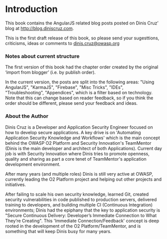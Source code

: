 # Introduction

This book contains the AngularJS related blog posts posted on Dinis Cruz’ blog at http://blog.diniscruz.com.

This is the first draft release of this book, so please send your sugesttions, criticisms, ideas or comments to dinis.cruz@owasp.org

### Notes about current structure

The first version of this book had the chapter order created by the original ‘import from blogger’ (i.e. by publish order). 

In the current version, the posts are split into the following areas: "Using AngularJS", "KarmaJS", "Firebase", "Misc Tricks", "IDEs", "Troubleshooting", "Appendices", which is a filter based on technology. Note that this can change based on reader feedback, so if you think the order should be different, please send your feedback and ideas.

### About the Author

Dinis Cruz is a Developer and Application Security Engineer focused on how to develop secure applications. A key drive is on 'Automating Application Security Knowledge and Workflows' which is the main concept behind the OWASP O2 Platform and Security Innovation's TeamMentor (Dinis is the main developer and architect of both Applications). Current day job is with Security Innovation where Dinis tries to promote openness, quality and sharing as part a core tenet of TeamMentor's application development environment.

After many years (and multiple roles) Dinis is still very active at OWASP, currently leading the O2 Platform project and helping out other projects and initiatives.

After failing to scale his own security knowledge, learned Git, created security vulnerabilities in code published to production servers, delivered training to developers, and building multiple CI (Continuous Integration) environments; Dinis had the epiphany that the key to application security is "Secure Continuous Delivery: Developer’s Immediate Connection to What They’re Creating". This 'Immediate Connection/Feedback' concept is deep rooted in the development of the O2 Platform/TeamMentor, and is something that will keep Dinis busy for many years.


